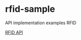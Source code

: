 # rfid-sample
API implementation examples RFID

[RFID API](https://github.com/guilherfp/rfid "RFID API") 
